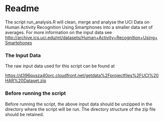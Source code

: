 Readme
========================================================

The script run_analysis.R will clean, merge and analyse the UCI Data on Human Activity Recognition Using Smartphones into a 
smaller data set of averages. For more information on the input data see
http://archive.ics.uci.edu/ml/datasets/Human+Activity+Recognition+Using+Smartphones

### The Input Data
The raw input data used for this script can be found at

https://d396qusza40orc.cloudfront.net/getdata%2Fprojectfiles%2FUCI%20HAR%20Dataset.zip 

### Before running the script

Before running the script, the above input data should be unzipped in the directory where the script will be run. The directory structure of the zip file
should be retained.
